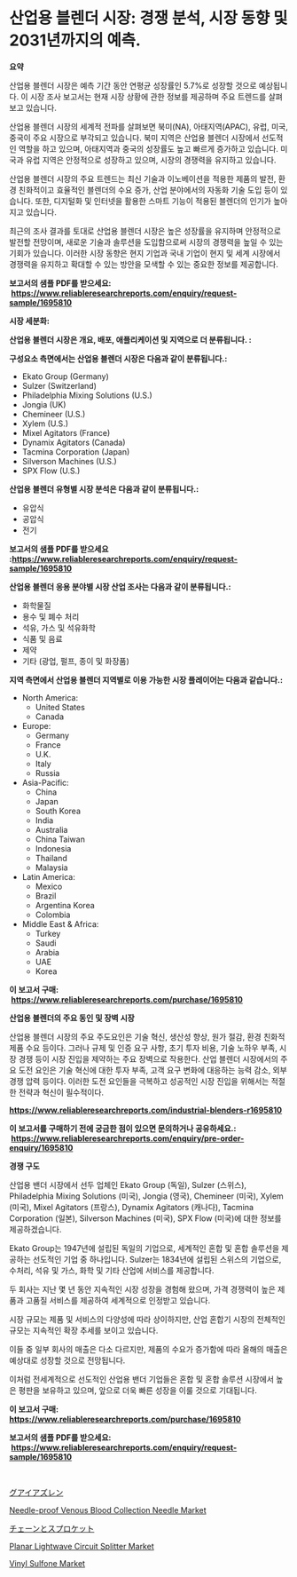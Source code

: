 <p><h1>산업용 블렌더 시장: 경쟁 분석, 시장 동향 및 2031년까지의 예측.</h1></p><p><strong>요약</strong></p>
<p><p>산업용 블렌더 시장은 예측 기간 동안 연평균 성장률인 5.7%로 성장할 것으로 예상됩니다. 이 시장 조사 보고서는 현재 시장 상황에 관한 정보를 제공하며 주요 트렌드를 살펴보고 있습니다. </p><p>산업용 블렌더 시장의 세계적 전파를 살펴보면 북미(NA), 아태지역(APAC), 유럽, 미국, 중국이 주요 시장으로 부각되고 있습니다. 북미 지역은 산업용 블렌더 시장에서 선도적인 역할을 하고 있으며, 아태지역과 중국의 성장률도 높고 빠르게 증가하고 있습니다. 미국과 유럽 지역은 안정적으로 성장하고 있으며, 시장의 경쟁력을 유지하고 있습니다.</p><p>산업용 블렌더 시장의 주요 트렌드는 최신 기술과 이노베이션을 적용한 제품의 발전, 환경 친화적이고 효율적인 블렌더의 수요 증가, 산업 분야에서의 자동화 기술 도입 등이 있습니다. 또한, 디지털화 및 인터넷을 활용한 스마트 기능이 적용된 블렌더의 인기가 높아지고 있습니다.</p><p>최근의 조사 결과를 토대로 산업용 블렌더 시장은 높은 성장률을 유지하며 안정적으로 발전할 전망이며, 새로운 기술과 솔루션을 도입함으로써 시장의 경쟁력을 높일 수 있는 기회가 있습니다. 이러한 시장 동향은 현지 기업과 국내 기업이 현지 및 세계 시장에서 경쟁력을 유지하고 확대할 수 있는 방안을 모색할 수 있는 중요한 정보를 제공합니다.</p></p>
<p><strong>보고서의 샘플 PDF를 받으세요: &nbsp;<a href="https://www.reliableresearchreports.com/enquiry/request-sample/1695810">https://www.reliableresearchreports.com/enquiry/request-sample/1695810</a></strong></p>
<p><strong>시장 세분화:</strong></p>
<p><strong> 산업용 블렌더 시장은 개요, 배포, 애플리케이션 및 지역으로 더 분류됩니다. :</strong></p>
<p><strong>구성요소 측면에서는 산업용 블렌더 시장은 다음과 같이 분류됩니다.:</strong></p>
<p><ul><li>Ekato Group (Germany)</li><li>Sulzer (Switzerland)</li><li>Philadelphia Mixing Solutions (U.S.)</li><li>Jongia (UK)</li><li>Chemineer (U.S.)</li><li>Xylem (U.S.)</li><li>Mixel Agitators (France)</li><li>Dynamix Agitators (Canada)</li><li>Tacmina Corporation (Japan)</li><li>Silverson Machines (U.S.)</li><li>SPX Flow (U.S.)</li></ul></p>
<p><strong> 산업용 블렌더 유형별 시장 분석은 다음과 같이 분류됩니다.:</strong></p>
<p><ul><li>유압식</li><li>공압식</li><li>전기</li></ul></p>
<p><strong>보고서의 샘플 PDF를 받으세요 :<a href="https://www.reliableresearchreports.com/enquiry/request-sample/1695810">https://www.reliableresearchreports.com/enquiry/request-sample/1695810</a></strong></p>
<p><strong> 산업용 블렌더 응용 분야별 시장 산업 조사는 다음과 같이 분류됩니다.:</strong></p>
<p><ul><li>화학물질</li><li>용수 및 폐수 처리</li><li>석유, 가스 및 석유화학</li><li>식품 및 음료</li><li>제약</li><li>기타 (광업, 펄프, 종이 및 화장품)</li></ul></p>
<p><strong>지역 측면에서 산업용 블렌더 지역별로 이용 가능한 시장 플레이어는 다음과 같습니다.:</strong></p>
<p><ul>
    <li>
        North America:
        <ul>
            <li>United States</li>
            <li>Canada</li>
        </ul>
    </li>
    <li>
        Europe:
        <ul>
            <li>Germany</li>
            <li>France</li>
            <li>U.K.</li>
            <li>Italy</li>
            <li>Russia</li>
        </ul>
    </li>
    <li>
        Asia-Pacific:
        <ul>
            <li>China</li>
            <li>Japan</li>
            <li>South Korea</li>
            <li>India</li>
            <li>Australia</li>
            <li>China Taiwan</li>
            <li>Indonesia</li>
            <li>Thailand</li>
            <li>Malaysia</li>
        </ul>
    </li>
    <li>
        Latin America:
        <ul>
            <li>Mexico</li>
            <li>Brazil</li>
            <li>Argentina Korea</li>
            <li>Colombia</li>
        </ul>
    </li>
    <li>
        Middle East & Africa:
        <ul>
            <li>Turkey</li>
            <li>Saudi</li>
            <li>Arabia</li>
            <li>UAE</li>
            <li>Korea</li>
        </ul>
    </li>
    </ul></p>
<p><strong>이 보고서 구매: &nbsp;<a href="https://www.reliableresearchreports.com/purchase/1695810">https://www.reliableresearchreports.com/purchase/1695810</a></strong></p>
<p><strong>산업용 블렌더의 주요 동인 및 장벽 시장</strong></p>
<p><p>산업용 블렌더 시장의 주요 주도요인은 기술 혁신, 생산성 향상, 원가 절감, 환경 친화적 제품 수요 등이다. 그러나 규제 및 인증 요구 사항, 초기 투자 비용, 기술 노하우 부족, 시장 경쟁 등이 시장 진입을 제약하는 주요 장벽으로 작용한다. 산업 블렌더 시장에서의 주요 도전 요인은 기술 혁신에 대한 투자 부족, 고객 요구 변화에 대응하는 능력 감소, 외부 경쟁 압력 등이다. 이러한 도전 요인들을 극복하고 성공적인 시장 진입을 위해서는 적절한 전략과 혁신이 필수적이다.</p></p>
<p><strong><a href="https://www.reliableresearchreports.com/industrial-blenders-r1695810">https://www.reliableresearchreports.com/industrial-blenders-r1695810</a></strong></p>
<p><strong>이 보고서를 구매하기 전에 궁금한 점이 있으면 문의하거나 공유하세요.: &nbsp;<a href="https://www.reliableresearchreports.com/enquiry/pre-order-enquiry/1695810">https://www.reliableresearchreports.com/enquiry/pre-order-enquiry/1695810</a></strong></p>
<p><strong>경쟁 구도</strong></p>
<p><p>산업용 밴더 시장에서 선두 업체인 Ekato Group (독일), Sulzer (스위스), Philadelphia Mixing Solutions (미국), Jongia (영국), Chemineer (미국), Xylem (미국), Mixel Agitators (프랑스), Dynamix Agitators (캐나다), Tacmina Corporation (일본), Silverson Machines (미국), SPX Flow (미국)에 대한 정보를 제공하겠습니다.</p><p>Ekato Group는 1947년에 설립된 독일의 기업으로, 세계적인 혼합 및 혼합 솔루션을 제공하는 선도적인 기업 중 하나입니다. Sulzer는 1834년에 설립된 스위스의 기업으로, 수처리, 석유 및 가스, 화학 및 기타 산업에 서비스를 제공합니다.</p><p>두 회사는 지난 몇 년 동안 지속적인 시장 성장을 경험해 왔으며, 가격 경쟁력이 높은 제품과 고품질 서비스를 제공하여 세계적으로 인정받고 있습니다.</p><p>시장 규모는 제품 및 서비스의 다양성에 따라 상이하지만, 산업 혼합기 시장의 전체적인 규모는 지속적인 확장 추세를 보이고 있습니다.</p><p>이들 중 일부 회사의 매출은 다소 다르지만, 제품의 수요가 증가함에 따라 올해의 매출은 예상대로 성장할 것으로 전망됩니다.</p><p>이처럼 전세계적으로 선도적인 산업용 밴더 기업들은 혼합 및 혼합 솔루션 시장에서 높은 평판을 보유하고 있으며, 앞으로 더욱 빠른 성장을 이룰 것으로 기대됩니다.</p></p>
<p><strong>이 보고서 구매: &nbsp; <a href="https://www.reliableresearchreports.com/purchase/1695810">https://www.reliableresearchreports.com/purchase/1695810</a></strong></p>
<p><strong>보고서의 샘플 PDF를 받으세요: &nbsp;<a href="https://www.reliableresearchreports.com/enquiry/request-sample/1695810">https://www.reliableresearchreports.com/enquiry/request-sample/1695810</a></strong><strong></strong></p>
<p>&nbsp;</p>
<p><p><a href="https://github.com/hilmi-2a/Market-Research-Report-List-1/blob/main/741030823229.md">グアイアズレン</a></p><p><a href="https://medium.com/@samirmayert1989/needle-proof-venous-blood-collection-needle-market-size-market-outlook-and-market-forecast-2024-9793706f2318">Needle-proof Venous Blood Collection Needle Market</a></p><p><a href="https://medium.com/@wilmerwalsh1/%E3%83%81%E3%82%A7%E3%83%BC%E3%83%B3%E3%81%A8%E3%82%B9%E3%83%97%E3%83%AD%E3%82%B1%E3%83%83%E3%83%88%E5%B8%82%E5%A0%B4-2031%E5%B9%B4%E3%81%BE%E3%81%A7%E3%81%AE%E6%88%90%E5%8A%9F%E3%81%99%E3%82%8B%E3%83%93%E3%82%B8%E3%83%8D%E3%82%B9%E6%88%A6%E7%95%A5%E3%81%AE%E9%8D%B5%E3%82%92%E4%BA%88%E6%B8%AC-869b20b6aaf7">チェーンとスプロケット</a></p><p><a href="https://automatic-knee-4c7.notion.site/Planar-Lightwave-Circuit-Splitter-Market-Analysis-Its-CAGR-Market-Segmentation-and-Global-Industry-63ced0062ab84656992424747bd7a6e1">Planar Lightwave Circuit Splitter Market</a></p><p><a href="https://issuu.com/reportprime-2/docs/vinyl-sulfone-market-size-2030.pptx">Vinyl Sulfone Market</a></p></p>